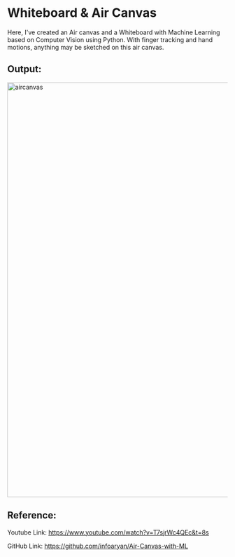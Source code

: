 # Whiteboard & Air Canvas
Here, I've created an Air canvas and a Whiteboard with Machine Learning based on Computer Vision using Python. With finger tracking and hand motions, anything may be sketched on this air canvas.

## Output:
<img width="947" alt="aircanvas" src="https://github.com/janhavikale06/Whiteboard-Air-canvas/assets/81229872/5bd4bc54-feeb-4e4b-b8db-37d1d80642fb">

## Reference:
Youtube Link: https://www.youtube.com/watch?v=T7sjrWc4QEc&t=8s

GitHub Link: https://github.com/infoaryan/Air-Canvas-with-ML
